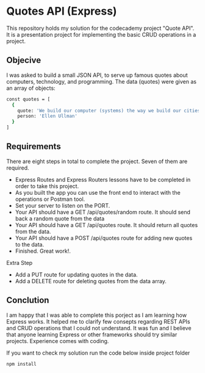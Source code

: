 # Quotes API (Express)

This repository holds my solution for the codecademy project "Quote API".
It is a presentation project for implementing the basic CRUD operations in a project.

## Objecive

I was asked to build a small JSON API, to serve up famous quotes about computers, technology, and programming.
The data (quotes) were given as an array of objects:

```sh
const quotes = [
  {
    quote: 'We build our computer (systems) the way we build our cities: over time, without a plan, on top of ruins.',
    person: 'Ellen Ullman'
  }
]
```

## Requirements

There are eight steps in total to complete the project. Seven of them are required.

  - Express Routes and Express Routers lessons have to be completed in order to take this project.
  - As you built the app you can use the front end to interact with the operations or Postman tool.
  - Set your server to listen on the PORT.
  - Your API should have a GET /api/quotes/random route. It should send back a random quote from the data
  - Your API should have a GET /api/quotes route. It should return all quotes from the data.
  - Your API should have a POST /api/quotes route for adding new quotes to the data.
  - Finished. Great work!.
  
  Extra Step
  - Add a PUT route for updating quotes in the data.
  - Add a DELETE route for deleting quotes from the data array.
  
## Conclution

I am happy that I was able to complete this porject as I am learning how Express works. 
It helped me to clarify few consepts regarding REST APIs and CRUD operations that I could not understand.
It was fun and I believe that anyone learning Express or other frameworks should try similar projects.
Experience comes with coding.

If you want to check my solution run the code below inside project folder


```sh
npm install
```



